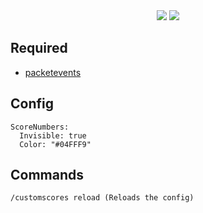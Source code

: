 <div align="center">
<img src="https://github.com/max1mde/CustomScoreNumbers/assets/114857048/b022741a-1628-4e87-baf5-028ffef29b25">
<img src="https://github.com/max1mde/CustomScoreNumbers/assets/114857048/d2fdb150-d7ac-4bf3-bfea-81ed62f146a0">
</div>

## Required
- [packetevents](https://www.spigotmc.org/resources/80279/)

## Config
```
ScoreNumbers:
  Invisible: true
  Color: "#04FFF9"
```

## Commands
```
/customscores reload (Reloads the config)
```
